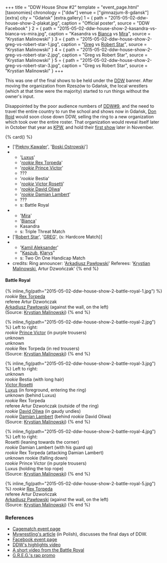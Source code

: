 +++
title = "DDW House Show #2"
template = "event_page.html"
[taxonomies]
chronology = ["ddw"]
venue = ["gimnazjum-8-gdansk"]
[extra]
city = "Gdańsk"
[extra.gallery]
1 = { path = "2015-05-02-ddw-house-show-2-plakat.jpg", caption = "Official poster", source = "DDW Facebook" }
2 = { path = "2015-05-02-ddw-house-show-2-kasandra-vs-bianca-vs-mira.jpg", caption = "Kasandra vs [Bianca](@/w/bianca.md) vs [Mira](@/w/mira.md)", source = "Krystian Malinowski" }
3 = { path = "2015-05-02-ddw-house-show-2-greg-vs-robert-star-1.jpg", caption = "[Greg](@/w/greg.md) vs [Robert Star](@/w/robert-star.md)", source = "Krystian Malinowski" }
4 = { path = "2015-05-02-ddw-house-show-2-greg-vs-robert-star-2.jpg", caption = "Greg vs Robert Star", source = "Krystian Malinowski" }
5 = { path = "2015-05-02-ddw-house-show-2-greg-vs-robert-star-3.jpg", caption = "Greg vs Robert Star", source = "Krystian Malinowski" }
+++

This was one of the final shows to be held under the [DDW](@/o/ddw.md) banner. After moving the organization from Rzeszów to Gdańsk, the local wrestlers (which at that time were the majority) started to run things without the owner's input.

Disappointed by the poor audience numbers of [DDW#9](@/e/ddw/2013-10-25-ddw-9.md), and the need to travel the entire country to run the school and shows now in Gdańsk, [Don Roid](@/w/don-roid.md) would soon close down DDW, selling the ring to a new organization which took over the entire roster. That organization would reveal itself later in October that year as [KPW](@/o/kpw.md), and hold their [first show](@/e/kpw/2015-11-14-kpw-vs-the-world-hungary-for-kombat.md) later in November.

{% card() %}
- ['[Piękny Kawaler](@/w/piekny-kawaler.md)', '[Boski Ostrowski](@/w/ostrowski.md)']
- - '[Luxus](@/w/luxus.md)'
  - '[_rookie_ Rex Torpeda](@/w/krystian-malinowski.md)'
  - '[_rookie_ Prince Victor](@/w/vic-golden.md)'
  - ???
  - '_rookie_ Bestia'
  - '[_rookie_ Victor Rosetti](@/w/rosetti.md)'
  - '[_rookie_ David Oliwa](@/w/david-oliwa.md)'
  - '[_rookie_ Damian Lambert](@/w/damien-rothschild.md)'
  - ???
  - s: Battle Royal
- - '[Mira](@/w/mira.md)'
  - '[Bianca](@/w/bianca.md)'
  - Kasandra
  - s: Triple Threat Match
- ['[Robert Star](@/w/robert-star.md)', '[GREG](@/w/greg.md)', {s: Hardcore Match}]
- - '[Kamil Aleksander](@/w/kamil-aleksander.md)'
  - "[Kaszub](@/w/kaszub.md), [Klarys](@/w/klarys.md)"
  - s: Two On One Handicap Match
- credits:
    Ring announcer: '[Arkadiusz Pawłowski](@/w/pan-pawlowski.md)'
    Referees: '[Krystian Malinowski](@/w/krystian-malinowski.md), Artur Dzwończak'
{% end %}

#### Battle Royal

{% inline_fig(path="2015-05-02-ddw-house-show-2-battle-royal-1.jpg") %}
_rookie_ [Rex Torpeda](@/w/krystian-malinowski.md) \
referee Artur Dzwończak \
[Arkadiusz Pawłowski](@/w/pan-pawlowski.md) (against the wall, on the left) \
(Source: [Krystian Malinowski](@/w/krystian-malinowski.md))
{% end %}

{% inline_fig(path="2015-05-02-ddw-house-show-2-battle-royal-2.jpg") %}
Left to right: \
_rookie_ [Prince Victor](@/w/vic-golden.md) (in purple trousers) \
unknown \
unknown \
_rookie_ Rex Torpeda (in red trousers) \
(Source: [Krystian Malinowski](@/w/krystian-malinowski.md))
{% end %}

{% inline_fig(path="2015-05-02-ddw-house-show-2-battle-royal-3.jpg") %}
Left to right: \
unknown \
_rookie_ Bestia (with long hair) \
[Victor Rosetti](@/w/rosetti.md) \
[Luxus](@/w/luxus.md) (in foreground, entering the ring) \
unknown (behind Luxus) \
_rookie_ Rex Torpeda \
referee Artur Dzwończak (outside of the ring) \
_rookie_ [David Oliwa](@/w/david-oliwa.md) (in gaudy undies) \
_rookie_ [Damian Lambert](@/w/damien-rothschild.md) (behind _rookie_ David Oliwa) \
(Source: [Krystian Malinowski](@/w/krystian-malinowski.md))
{% end %}

{% inline_fig(path="2015-05-02-ddw-house-show-2-battle-royal-4.jpg") %}
Left to right: \
Rosetti (leaning towards the corner) \
_rookie_ Damian Lambert (with his guard up) \
_rookie_ Rex Torpeda (attacking Damian Lambert) \
unknown rookie (falling down) \
_rookie_ Prince Victor (in purple  trousers)\
Luxus (holding the top rope) \
(Source: [Krystian Malinowski](@/w/krystian-malinowski.md))
{% end %}

{% inline_fig(path="2015-05-02-ddw-house-show-2-battle-royal-5.jpg") %}
_rookie_ [Rex Torpeda](@/w/krystian-malinowski.md) \
referee Artur Dzwończak \
[Arkadiusz Pawłowski](@/w/pan-pawlowski.md) (against the wall, on the left) \
(Source: [Krystian Malinowski](@/w/krystian-malinowski.md))
{% end %}


### References

* [Cagematch event page](https://www.cagematch.net/?id=1&nr=129059)
* [Mywrestling's article](https://mywrestling.com.pl/historia-polskiego-wrestlingu-6-pierwsza-biletowana-gala-mzw-powstanie-kpw-obecna-sytuacja/) (in Polish), discusses the final days of DDW.
* [Facebook event page](https://www.facebook.com/events/754910457961178)
* [DDW's highlights video](https://www.youtube.com/watch?v=V0hXeu1SsPg)
* [A short video from the Battle Royal](https://www.youtube.com/watch?v=RKCL1Drj4YQ)
* [G.R.E.G.'s rap promo](https://www.youtube.com/watch?v=P7m2nsHC6eA)
